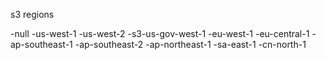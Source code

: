 s3 regions

-null
-us-west-1
-us-west-2
-s3-us-gov-west-1
-eu-west-1
-eu-central-1
-ap-southeast-1
-ap-southeast-2
-ap-northeast-1
-sa-east-1
-cn-north-1
